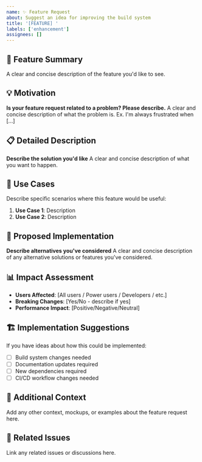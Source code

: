 ```yaml
---
name: ✨ Feature Request
about: Suggest an idea for improving the build system
title: '[FEATURE] '
labels: ['enhancement']
assignees: []
---
```


## 🎯 Feature Summary
A clear and concise description of the feature you'd like to see.

## 💡 Motivation
**Is your feature request related to a problem? Please describe.**
A clear and concise description of what the problem is. Ex. I'm always frustrated when [...]

## 📋 Detailed Description
**Describe the solution you'd like**
A clear and concise description of what you want to happen.

## 🔄 Use Cases
Describe specific scenarios where this feature would be useful:
1. **Use Case 1**: Description
2. **Use Case 2**: Description

## 🎨 Proposed Implementation
**Describe alternatives you've considered**
A clear and concise description of any alternative solutions or features you've considered.

## 📊 Impact Assessment
- **Users Affected**: [All users / Power users / Developers / etc.]
- **Breaking Changes**: [Yes/No - describe if yes]
- **Performance Impact**: [Positive/Negative/Neutral]

## 🏗️ Implementation Suggestions
If you have ideas about how this could be implemented:
- [ ] Build system changes needed
- [ ] Documentation updates required
- [ ] New dependencies required
- [ ] CI/CD workflow changes needed

## 📝 Additional Context
Add any other context, mockups, or examples about the feature request here.

## 🔗 Related Issues
Link any related issues or discussions here.
